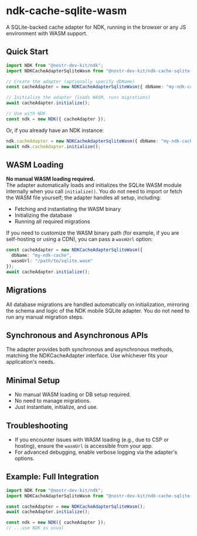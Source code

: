 # ndk-cache-sqlite-wasm

A SQLite-backed cache adapter for NDK, running in the browser or any JS environment with WASM support.

## Quick Start

```ts
import NDK from "@nostr-dev-kit/ndk";
import NDKCacheAdapterSqliteWasm from "@nostr-dev-kit/ndk-cache-sqlite-wasm";

// Create the adapter (optionally specify dbName)
const cacheAdapter = new NDKCacheAdapterSqliteWasm({ dbName: "my-ndk-cache" });

// Initialize the adapter (loads WASM, runs migrations)
await cacheAdapter.initialize();

// Use with NDK
const ndk = new NDK({ cacheAdapter });
```

Or, if you already have an NDK instance:

```ts
ndk.cacheAdapter = new NDKCacheAdapterSqliteWasm({ dbName: "my-ndk-cache" });
await ndk.cacheAdapter.initialize();
```

## WASM Loading

**No manual WASM loading required.**  
The adapter automatically loads and initializes the SQLite WASM module internally when you call `initialize()`. You do not need to import or fetch the WASM file yourself; the adapter handles all setup, including:

- Fetching and instantiating the WASM binary
- Initializing the database
- Running all required migrations

If you need to customize the WASM binary path (for example, if you are self-hosting or using a CDN), you can pass a `wasmUrl` option:

```ts
const cacheAdapter = new NDKCacheAdapterSqliteWasm({
  dbName: "my-ndk-cache",
  wasmUrl: "/path/to/sqlite.wasm"
});
await cacheAdapter.initialize();
```

## Migrations

All database migrations are handled automatically on initialization, mirroring the schema and logic of the NDK mobile SQLite adapter. You do not need to run any manual migration steps.

## Synchronous and Asynchronous APIs

The adapter provides both synchronous and asynchronous methods, matching the NDKCacheAdapter interface. Use whichever fits your application's needs.

## Minimal Setup

- No manual WASM loading or DB setup required.
- No need to manage migrations.
- Just instantiate, initialize, and use.

## Troubleshooting

- If you encounter issues with WASM loading (e.g., due to CSP or hosting), ensure the `wasmUrl` is accessible from your app.
- For advanced debugging, enable verbose logging via the adapter's options.

## Example: Full Integration

```ts
import NDK from "@nostr-dev-kit/ndk";
import NDKCacheAdapterSqliteWasm from "@nostr-dev-kit/ndk-cache-sqlite-wasm";

const cacheAdapter = new NDKCacheAdapterSqliteWasm();
await cacheAdapter.initialize();

const ndk = new NDK({ cacheAdapter });
// ...use NDK as usual